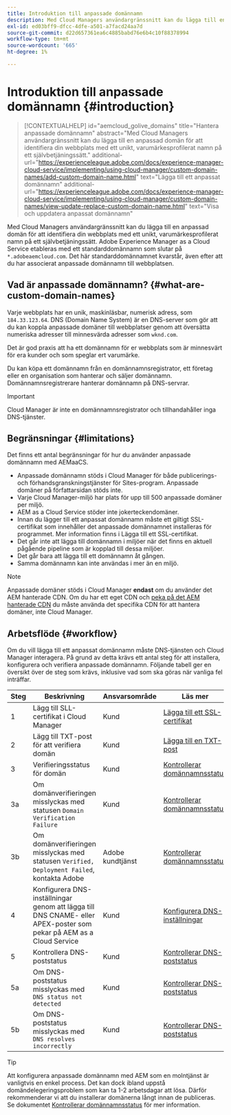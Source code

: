 ```yaml
---
title: Introduktion till anpassade domännamn
description: Med Cloud Managers användargränssnitt kan du lägga till en anpassad domän för att identifiera din webbplats med ett unikt, varumärkesprofilerat namn på ett självbetjäningssätt.
exl-id: ed03bff9-dfcc-4dfe-a501-a7facd24aa7d
source-git-commit: d22d657361ea6c4885babd76e6b4c10f88378994
workflow-type: tm+mt
source-wordcount: '665'
ht-degree: 1%

---
```



# Introduktion till anpassade domännamn {#introduction}

>[!CONTEXTUALHELP]
>id="aemcloud_golive_domains"
>title="Hantera anpassade domännamn"
>abstract="Med Cloud Managers användargränssnitt kan du lägga till en anpassad domän för att identifiera din webbplats med ett unikt, varumärkesprofilerat namn på ett självbetjäningssätt."
>additional-url="https://experienceleague.adobe.com/docs/experience-manager-cloud-service/implementing/using-cloud-manager/custom-domain-names/add-custom-domain-name.html" text="Lägga till ett anpassat domännamn"
>additional-url="https://experienceleague.adobe.com/docs/experience-manager-cloud-service/implementing/using-cloud-manager/custom-domain-names/view-update-replace-custom-domain-name.html" text="Visa och uppdatera anpassat domännamn"

Med Cloud Managers användargränssnitt kan du lägga till en anpassad domän för att identifiera din webbplats med ett unikt, varumärkesprofilerat namn på ett självbetjäningssätt. Adobe Experience Manager as a Cloud Service etableras med ett standarddomännamn som slutar på `*.adobeaemcloud.com`. Det här standarddomännamnet kvarstår, även efter att du har associerat anpassade domännamn till webbplatsen.

## Vad är anpassade domännamn? {#what-are-custom-domain-names}

Varje webbplats har en unik, maskinläsbar, numerisk adress, som `184.33.123.64`. DNS (Domain Name System) är en DNS-server som gör att du kan koppla anpassade domäner till webbplatser genom att översätta numeriska adresser till minnesvärda adresser som `wknd.com`.

Det är god praxis att ha ett domännamn för er webbplats som är minnesvärt för era kunder och som speglar ert varumärke.

Du kan köpa ett domännamn från en domännamnsregistrator, ett företag eller en organisation som hanterar och säljer domännamn. Domännamnsregistrerare hanterar domännamn på DNS-servrar.

>[!IMPORTANT]
>
>Cloud Manager är inte en domännamnsregistrator och tillhandahåller inga DNS-tjänster.

## Begränsningar {#limitations}

Det finns ett antal begränsningar för hur du använder anpassade domännamn med AEMaaCS.

* Anpassade domännamn stöds i Cloud Manager för både publicerings- och förhandsgranskningstjänster för Sites-program. Anpassade domäner på författarsidan stöds inte.
* Varje Cloud Manager-miljö har plats för upp till 500 anpassade domäner per miljö.
* AEM as a Cloud Service stöder inte jokerteckendomäner.
* Innan du lägger till ett anpassat domännamn måste ett giltigt SSL-certifikat som innehåller det anpassade domännamnet installeras för programmet. Mer information finns i Lägga till ett SSL-certifikat.
* Det går inte att lägga till domännamn i miljöer när det finns en aktuell pågående pipeline som är kopplad till dessa miljöer.
* Det går bara att lägga till ett domännamn åt gången.
* Samma domännamn kan inte användas i mer än en miljö.

>[!NOTE]
>
>Anpassade domäner stöds i Cloud Manager **endast** om du använder det AEM hanterade CDN. Om du har ett eget CDN och [peka på det AEM hanterade CDN](/help/implementing/dispatcher/cdn.md) du måste använda det specifika CDN för att hantera domäner, inte Cloud Manager.

## Arbetsflöde {#workflow}

Om du vill lägga till ett anpassat domännamn måste DNS-tjänsten och Cloud Manager interagera. På grund av detta krävs ett antal steg för att installera, konfigurera och verifiera anpassade domännamn. Följande tabell ger en översikt över de steg som krävs, inklusive vad som ska göras när vanliga fel inträffar.

| Steg | Beskrivning | Ansvarsområde | Läs mer |
|--- |--- |--- |---|
| 1 | Lägg till SLL-certifikat i Cloud Manager | Kund | [Lägga till ett SSL-certifikat](/help/implementing/cloud-manager/managing-ssl-certifications/add-ssl-certificate.md) |
| 2 | Lägg till TXT-post för att verifiera domän | Kund | [Lägga till en TXT-post](/help/implementing/cloud-manager/custom-domain-names/add-text-record.md) |
| 3 | Verifieringsstatus för domän | Kund | [Kontrollerar domännamnsstatus](/help/implementing/cloud-manager/custom-domain-names/check-domain-name-status.md) |
| 3a | Om domänverifieringen misslyckas med statusen `Domain Verification Failure` | Kund | [Kontrollerar domännamnsstatus](/help/implementing/cloud-manager/custom-domain-names/check-domain-name-status.md) |
| 3b | Om domänverifieringen misslyckas med statusen `Verified, Deployment Failed`, kontakta Adobe | Adobe kundtjänst | [Kontrollerar domännamnsstatus](/help/implementing/cloud-manager/custom-domain-names/check-domain-name-status.md) |
| 4 | Konfigurera DNS-inställningar genom att lägga till DNS CNAME- eller APEX-poster som pekar på AEM as a Cloud Service | Kund | [Konfigurera DNS-inställningar](/help/implementing/cloud-manager/custom-domain-names/configure-dns-settings.md) |
| 5 | Kontrollera DNS-poststatus | Kund | [Kontrollerar DNS-poststatus](/help/implementing/cloud-manager/custom-domain-names/check-dns-record-status.md) |
| 5a | Om DNS-poststatus misslyckas med `DNS status not detected` | Kund | [Kontrollerar DNS-poststatus](/help/implementing/cloud-manager/custom-domain-names/check-dns-record-status.md) |
| 5b | Om DNS-poststatus misslyckas med `DNS resolves incorrectly` | Kund | [Kontrollerar DNS-poststatus](/help/implementing/cloud-manager/custom-domain-names/check-dns-record-status.md) |

>[!TIP]
>
>Att konfigurera anpassade domännamn med AEM som en molntjänst är vanligtvis en enkel process. Det kan dock ibland uppstå domändelegeringsproblem som kan ta 1-2 arbetsdagar att lösa. Därför rekommenderar vi att du installerar domänerna långt innan de publiceras. Se dokumentet [Kontrollerar domännamnsstatus](/help/implementing/cloud-manager/custom-domain-names/check-domain-name-status.md) för mer information.

